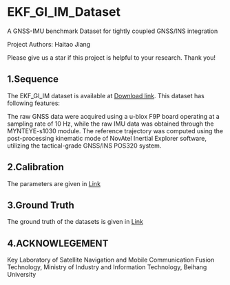 # EKF_GI_IM_Dataset
A GNSS-IMU benchmark Dataset for tightly coupled GNSS/INS integration

Project Authors: Haitao Jiang

Please give us a star if this project is helpful to your research. Thank you! 


## 1.Sequence 
The EKF_GI_IM dataset is available at
[Download link](https://sjtueducn-my.sharepoint.com/personal/594666_sjtu_edu_cn/_layouts/15/onedrive.aspx?id=%2Fpersonal%2F594666%5Fsjtu%5Fedu%5Fcn%2FDocuments%2FGI%5FIM%2Ebag&parent=%2Fpersonal%2F594666%5Fsjtu%5Fedu%5Fcn%2FDocuments&ga=1).
This  dataset has following features:

The raw GNSS data were acquired using a u-blox F9P board operating at a sampling rate of 10 Hz, while the raw IMU data was obtained through the MYNTEYE-s1030 module. The reference trajectory was computed using the post-processing kinematic mode of NovAtel Inertial Explorer software, utilizing the tactical-grade GNSS/INS POS320 system.


## 2.Calibration
The parameters are given in [Link](https://github.com/sjtuyinjie/EKF_GI_IM_Dataset/blob/main/parameters.txt)
## 3.Ground Truth
The ground truth of the datasets is given in [Link](https://github.com/sjtuyinjie/EKF_GI_IM_Dataset/blob/main/Ground_truth_enu.txt)


## 4.ACKNOWLEGEMENT
Key Laboratory of Satellite Navigation and Mobile Communication Fusion Technology, Ministry of Industry and Information Technology, Beihang University





